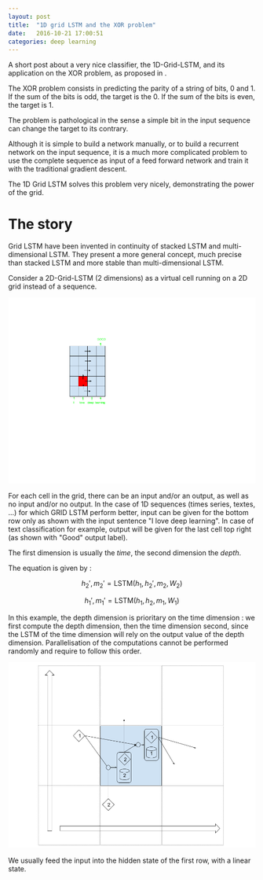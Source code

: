 ```yaml
---
layout: post
title:  "1D grid LSTM and the XOR problem"
date:   2016-10-21 17:00:51
categories: deep learning
---
```


A short post about a very nice classifier, the 1D-Grid-LSTM, and its application on the XOR problem, as proposed in []().

The XOR problem consists in predicting the parity of a string of bits, 0 and 1. If the sum of the bits is odd, the target is the 0. If the sum of the bits is even, the target is 1.

The problem is pathological in the sense a simple bit in the input sequence can change the target to its contrary.

Although it is simple to build a network manually, or to build a recurrent network on the input sequence, it is a much more complicated problem to use the complete sequence as input of a feed forward network and train it with the traditional gradient descent.

The 1D Grid LSTM solves this problem very nicely, demonstrating the power of the grid.

# The story

Grid LSTM have been invented in continuity of stacked LSTM and multi-dimensional LSTM. They present a more general concept, much precise than stacked LSTM and more stable than multi-dimensional LSTM.

Consider a 2D-Grid-LSTM (2 dimensions) as a virtual cell running on a 2D grid  instead of a sequence.

![](img/grid-2d.png)

For each cell in the grid, there can be an input and/or an output, as well as no input and/or no output. In the case of 1D sequences (times series, textes, ...) for which GRID LSTM perform better, input can be given for the bottom row only as shown with the input sentence "I love deep learning". In case of text classification for example, output will be given for the last cell top right (as shown with "Good" output label).

The first dimension is usually the *time*, the second dimension the *depth*.

The equation is given by :

$$ h_2', m_2' = \text{LSTM} (h_1, h_2', m_2, W_2) $$

$$ h_1', m_1' = \text{LSTM} (h_1, h_2, m_1, W_1) $$


In this example, the depth dimension is prioritary on the time dimension : we first compute the depth dimension, then the time dimension second, since the LSTM of the time dimension will rely on the output value of the depth dimension. Parallelisation of the computations cannot be performed randomly and require to follow this order.

![](img/grid-2d-lstm.png)

We usually feed the input into the hidden state of the first row, with a linear state.
